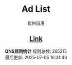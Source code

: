 <div align="center">
<h1>Ad List</h1>
  <p>
    仅供自用
  </p>

[Link](https://raw.githubusercontent.com/akashanahida/ad-list/main/rules/dns.txt)  
---
**DNS规则统计**
规则总数: 265215  
最后更新: 2025-07-05 16:31:43
